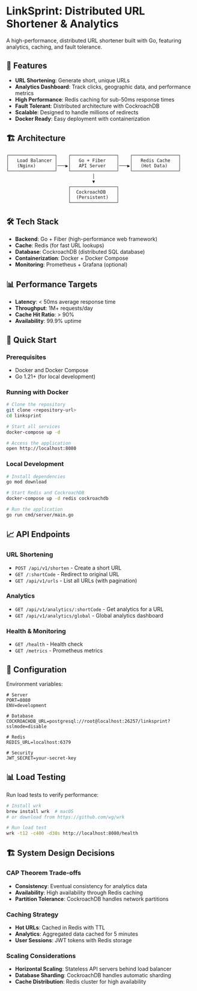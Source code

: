 # LinkSprint: Distributed URL Shortener & Analytics

A high-performance, distributed URL shortener built with Go, featuring analytics, caching, and fault tolerance.

## 🚀 Features

- **URL Shortening**: Generate short, unique URLs
- **Analytics Dashboard**: Track clicks, geographic data, and performance metrics
- **High Performance**: Redis caching for sub-50ms response times
- **Fault Tolerant**: Distributed architecture with CockroachDB
- **Scalable**: Designed to handle millions of redirects
- **Docker Ready**: Easy deployment with containerization

## 🏗️ Architecture

```
┌─────────────────┐    ┌─────────────────┐    ┌─────────────────┐
│   Load Balancer │    │   Go + Fiber    │    │   Redis Cache   │
│   (Nginx)       │───▶│   API Server    │───▶│   (Hot Data)    │
└─────────────────┘    └─────────────────┘    └─────────────────┘
                                │
                                ▼
                       ┌─────────────────┐
                       │  CockroachDB    │
                       │  (Persistent)   │
                       └─────────────────┘
```

## 🛠️ Tech Stack

- **Backend**: Go + Fiber (high-performance web framework)
- **Cache**: Redis (for fast URL lookups)
- **Database**: CockroachDB (distributed SQL database)
- **Containerization**: Docker + Docker Compose
- **Monitoring**: Prometheus + Grafana (optional)

## 📊 Performance Targets

- **Latency**: < 50ms average response time
- **Throughput**: 1M+ requests/day
- **Cache Hit Ratio**: > 90%
- **Availability**: 99.9% uptime

## 🚀 Quick Start

### Prerequisites

- Docker and Docker Compose
- Go 1.21+ (for local development)

### Running with Docker

```bash
# Clone the repository
git clone <repository-url>
cd linksprint

# Start all services
docker-compose up -d

# Access the application
open http://localhost:8080
```

### Local Development

```bash
# Install dependencies
go mod download

# Start Redis and CockroachDB
docker-compose up -d redis cockroachdb

# Run the application
go run cmd/server/main.go
```

## 📈 API Endpoints

### URL Shortening
- `POST /api/v1/shorten` - Create a short URL
- `GET /:shortCode` - Redirect to original URL
- `GET /api/v1/urls` - List all URLs (with pagination)

### Analytics
- `GET /api/v1/analytics/:shortCode` - Get analytics for a URL
- `GET /api/v1/analytics/global` - Global analytics dashboard

### Health & Monitoring
- `GET /health` - Health check
- `GET /metrics` - Prometheus metrics

## 🔧 Configuration

Environment variables:

```env
# Server
PORT=8080
ENV=development

# Database
COCKROACHDB_URL=postgresql://root@localhost:26257/linksprint?sslmode=disable

# Redis
REDIS_URL=localhost:6379

# Security
JWT_SECRET=your-secret-key
```

## 📊 Load Testing

Run load tests to verify performance:

```bash
# Install wrk
brew install wrk  # macOS
# or download from https://github.com/wg/wrk

# Run load test
wrk -t12 -c400 -d30s http://localhost:8080/health
```

## 🏗️ System Design Decisions

### CAP Theorem Trade-offs
- **Consistency**: Eventual consistency for analytics data
- **Availability**: High availability through Redis caching
- **Partition Tolerance**: CockroachDB handles network partitions

### Caching Strategy
- **Hot URLs**: Cached in Redis with TTL
- **Analytics**: Aggregated data cached for 5 minutes
- **User Sessions**: JWT tokens with Redis storage

### Scaling Considerations
- **Horizontal Scaling**: Stateless API servers behind load balancer
- **Database Sharding**: CockroachDB handles automatic sharding
- **Cache Distribution**: Redis cluster for high availability
